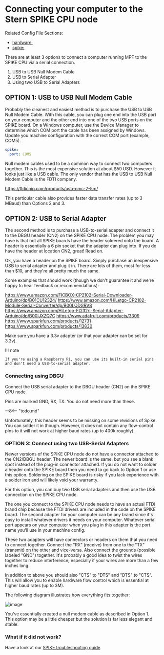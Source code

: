 # Connecting your computer to the Stern SPIKE CPU node

Related Config File Sections:

* [hardware:](../../config/hardware.md)
* [spike:](../../config/spike.md)

There are at least 3 options to connect a computer running MPF to the
SPIKE CPU via a serial connection.

1.  USB to USB Null Modem Cable
2.  USB to Serial Adapter
3.  Using two USB to Serial Adapters

## OPTION 1: USB to USB Null Modem Cable

Probably the cleanest and easiest method is to purchase the USB to USB
Null Modem Cable. With this cable, you can plug one end into the USB
port on your computer and the other end into one of the two USB ports on
the SPIKE board. On a Windows computer, use the Device Manager to
determine which COM port the cable has been assigned by Windows. Update
you machine configuration with the correct COM port (example, COM5).

``` yaml
spike:
  port: COM5
```

Null modem cables used to be a common way to connect two computers
together. This is the most expensive solution at about \$50 USD. However
it looks just like a USB cable. The only vendor that has the USB to USB
Null Modem Cable is the FDTI company.

<https://ftdichip.com/products/usb-nmc-2-5m/>

This particular cable also provides faster data transfer rates (up to 3
MBaud) than Options 2 and 3.

## OPTION 2: USB to Serial Adapter

The second method is to purchase a USB-to-serial adapter and connect it
to the DBGU header (CN2) on the SPIKE CPU node. The problem you may have
is that not all SPIKE boards have the header soldered onto the board. A
header is essentially a 6 pin socket that the adapter can plug into. If
you do have the header at location CN2, great! Read on.

Ok, you have a header on the SPIKE board. Simply purchase an inexpensive
USB to serial adapter and plug it in. There are lots of them, most for
less than \$10, and they're all pretty much the same.

Some examples that should work (though we don't guarantee it and we're
happy to hear feedback or recommendations):

<https://www.amazon.com/FICBOX-CP2102-Serial-Downloader-Arduino/dp/B01CU12324/>
<https://www.amazon.com/HiLetgo-CP2102-Module-Serial-Converter/dp/B00LODGRV8>
<https://www.amazon.com/HiLetgo-Ft232rl-Serial-Adapter-Arduino/dp/B00IJXZQ7C>
<https://www.adafruit.com/products/3309>
<https://www.sparkfun.com/products/12731>
<https://www.sparkfun.com/products/13830>

Make sure you have a 3.3v adapter (or that your adapter can be set for
3.3v).

!!! note

    If you're using a Raspberry Pi, you can use its built-in serial pins
    and don't need a USB-to-serial adapter.

### Connecting using DBGU

Connect the USB serial adapter to the DBGU header (CN2) on the SPIKE CPU
node.

Pins are marked GND, RX, TX. You do not need more than these.

--8<-- "todo.md"

Unfortunately, this header seems to be missing on some revisions of
Spike. You can solder it in though. However, it does not contain any
flow-control pins to it will not work at higher baud rates (up to 400k
roughly).

### OPTION 3: Connect using two USB-Serial Adapters

Newer versions of the SPIKE CPU node do not have a connector attached to
the CN2/DBGU header. The newer board is the same, but you see a blank
spot instead of the plug-in connector attached. If you do not want to
solder a header onto the SPIKE board then you need to go back to Option
1 or use this option. Soldering on the SPIKE board is risky if you lack
experience with a solder iron and will likely void your warranty.

For this option, you can buy two USB serial adapters and then use the
USB connection on the SPIKE CPU node.

The one you connect to the SPIKE CPU node needs to have an actual FTDI
brand chip because the FTDI drivers are included in the code on the
SPIKE board. The second adapter for your computer can be any brand since
it's easy to install whatever drivers it needs on your computer.
Whatever serial port appears on your computer when you plug in this
adapter is the port name you'll use in your machine config.

These two adapters will have connectors or headers on them that you need
to connect together. Connect the "RX" (receive) from one to the "TX"
(transmit) on the other and vice-versa. Also connect the grounds
(possible labeled "GND") together. It's probably a good idea to twist
the wires together to reduce interference, especially if your wires are
more than a few inches long.

In addition to above you should also "CTS" to "DTS" and "DTS" to
"CTS". This will allow you to enable hardware flow control which is
essential at higher baud rates (up to 3M).

The following diagram illustrates how everything fits together:

![image](../images/spike_usb_to_usb.jpg)

You've essentially created a null modem cable as described in Option 1.
This option may be a little cheaper but the solution is far less elegant
and stable.

### What if it did not work?

Have a look at our
[SPIKE troubleshooting guide](../../troubleshooting/index.md).
